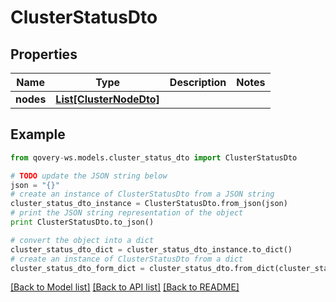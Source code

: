 # ClusterStatusDto


## Properties

Name | Type | Description | Notes
------------ | ------------- | ------------- | -------------
**nodes** | [**List[ClusterNodeDto]**](ClusterNodeDto.md) |  | 

## Example

```python
from qovery-ws.models.cluster_status_dto import ClusterStatusDto

# TODO update the JSON string below
json = "{}"
# create an instance of ClusterStatusDto from a JSON string
cluster_status_dto_instance = ClusterStatusDto.from_json(json)
# print the JSON string representation of the object
print ClusterStatusDto.to_json()

# convert the object into a dict
cluster_status_dto_dict = cluster_status_dto_instance.to_dict()
# create an instance of ClusterStatusDto from a dict
cluster_status_dto_form_dict = cluster_status_dto.from_dict(cluster_status_dto_dict)
```
[[Back to Model list]](../README.md#documentation-for-models) [[Back to API list]](../README.md#documentation-for-api-endpoints) [[Back to README]](../README.md)


